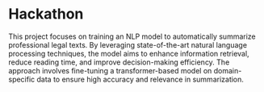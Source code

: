 # Hackathon
This project focuses on training an NLP model to automatically summarize professional legal texts. By leveraging state-of-the-art natural language processing techniques, the model aims to enhance information retrieval, reduce reading time, and improve decision-making efficiency. The approach involves fine-tuning a transformer-based model on domain-specific data to ensure high accuracy and relevance in summarization.
